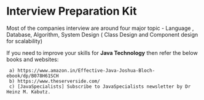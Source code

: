 # Interview Preparation Kit

Most of the companies interview are around four major topic - Language , Database, Algorithm, System Design ( Class Design and Component design for scalability)

If you need to improve your skills for **Java Technology** then refer the below books and websites:

     a) https://www.amazon.in/Effective-Java-Joshua-Bloch-ebook/dp/B078H61SCH
     b) https://www.theserverside.com/
     c) [JavaSpecialists] Subscribe to JavaSpecialists newsletter by Dr Heinz M. Kabutz.

